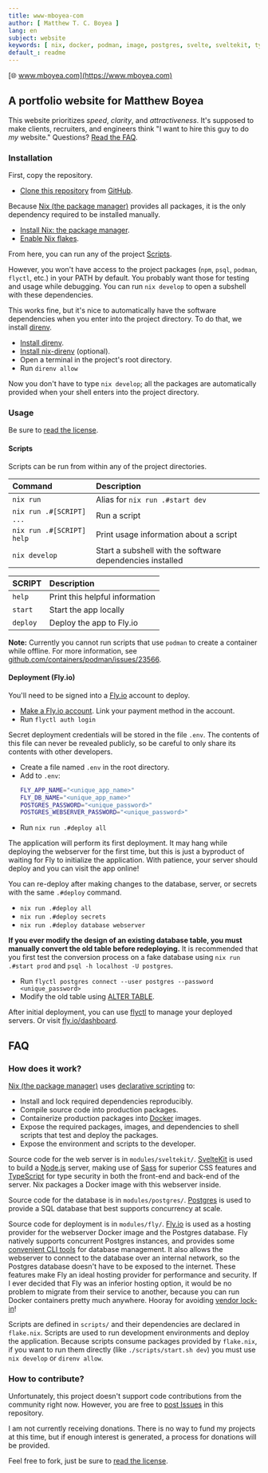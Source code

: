 ```yaml
---
title: www-mboyea-com
author: [ Matthew T. C. Boyea ]
lang: en
subject: website
keywords: [ nix, docker, podman, image, postgres, svelte, sveltekit, typescript, sass, website, fly, fly.io, server ]
default_: readme
---
```


[🌐 www.mboyea.com](https://www.mboyea.com)

## A portfolio website for Matthew Boyea

This website prioritizes *speed*, *clarity*, and *attractiveness*.
It's supposed to make clients, recruiters, and engineers think "I want to hire this guy to do *my* website."
Questions? [Read the FAQ](#faq).

### Installation

First, copy the repository.

- [Clone this repository](https://docs.github.com/en/repositories/creating-and-managing-repositories/cloning-a-repository) from [GitHub](https://github.com/mboyea/www-mboyea-com).

Because [Nix (the package manager)] provides all packages, it is the only dependency required to be installed manually.

- [Install Nix: the package manager](https://nixos.org/download/).
- [Enable Nix flakes](https://nixos.wiki/wiki/Flakes).

From here, you can run any of the project [Scripts](#scripts).

However, you won't have access to the project packages (`npm`, `psql`, `podman`, `flyctl`, etc.) in your PATH by default.
You probably want those for testing and usage while debugging.
You can run `nix develop` to open a subshell with these dependencies.

This works fine, but it's nice to automatically have the software dependencies when you enter into the project directory.
To do that, we install [direnv](https://direnv.net/).

- [Install direnv](https://direnv.net/docs/installation.html).
- [Install nix-direnv](https://github.com/nix-community/nix-direnv#installation) (optional).
- Open a terminal in the project's root directory.
- Run `direnv allow`

Now you don't have to type `nix develop`; all the packages are automatically provided when your shell enters into the project directory.

### Usage

Be sure to [read the license](./LICENSE.md).

#### Scripts

Scripts can be run from within any of the project directories.

| Command | Description |
|:--- |:--- |
| `nix run` | Alias for `nix run .#start dev` |
| `nix run .#[SCRIPT] ...` | Run a script |
| `nix run .#[SCRIPT] help` | Print usage information about a script |
| `nix develop` | Start a subshell with the software dependencies installed |

| SCRIPT | Description |
|:--- |:--- |
| `help` | Print this helpful information |
| `start` | Start the app locally |
| `deploy` | Deploy the app to Fly.io |

**Note:** Currently you cannot run scripts that use `podman` to create a container while offline. For more information, see [github.com/containers/podman/issues/23566](https://github.com/containers/podman/issues/23566).

#### Deployment (Fly.io)

You'll need to be signed into a [Fly.io] account to deploy.

- [Make a Fly.io account](https://fly.io/dashboard).
  Link your payment method in the account.
- Run `flyctl auth login`

Secret deployment credentials will be stored in the file `.env`.
The contents of this file can never be revealed publicly, so be careful to only share its contents with other developers.

- Create a file named `.env` in the root directory.
- Add to `.env`:
  ```sh
  FLY_APP_NAME="<unique_app_name>"
  FLY_DB_NAME="<unique_app_name>"
  POSTGRES_PASSWORD="<unique_password>"
  POSTGRES_WEBSERVER_PASSWORD="<unique_password>"
  ```
- Run `nix run .#deploy all`

The application will perform its first deployment.
It may hang while deploying the webserver for the first time, but this is just a byproduct of waiting for Fly to initialize the application.
With patience, your server should deploy and you can visit the app online!

You can re-deploy after making changes to the database, server, or secrets with the same `.#deploy` command.

- `nix run .#deploy all`
- `nix run .#deploy secrets`
- `nix run .#deploy database webserver`

**If you ever modify the design of an existing database table, you must manually convert the old table before redeploying.**
It is recommended that you first test the conversion process on a fake database using `nix run .#start prod` and `psql -h localhost -U postgres`.

- Run `flyctl postgres connect --user postgres --password <unique_password>`
- Modify the old table using [ALTER TABLE](https://www.postgresql.org/docs/current/sql-altertable.html).

After initial deployment, you can use [flyctl](https://fly.io/docs/flyctl/) to manage your deployed servers.
Or visit [fly.io/dashboard](https://fly.io/dashboard).

## FAQ

### How does it work?

[Nix (the package manager)] uses [declarative scripting](https://en.wikipedia.org/wiki/Declarative_programming) to:

- Install and lock required dependencies reproducibly.
- Compile source code into production packages.
- Containerize production packages into [Docker] images.
- Expose the required packages, images, and dependencies to shell scripts that test and deploy the packages.
- Expose the environment and scripts to the developer.

Source code for the web server is in `modules/sveltekit/`.
[SvelteKit] is used to build a [Node.js] server, making use of [Sass] for superior CSS features and [TypeScript] for type security in both the front-end and back-end of the server.
Nix packages a Docker image with this webserver inside.

Source code for the database is in `modules/postgres/`.
[Postgres] is used to provide a SQL database that best supports concurrency at scale.

Source code for deployment is in `modules/fly/`.
[Fly.io] is used as a hosting provider for the webserver Docker image and the Postgres database.
Fly natively supports concurrent Postgres instances, and provides some [convenient CLI tools](https://fly.io/docs/flyctl/postgres/) for database management.
It also allows the webserver to connect to the database over an internal network, so the Postgres database doesn't have to be exposed to the internet.
These features make Fly an ideal hosting provider for performance and security.
If I ever decided that Fly was an inferior hosting option, it would be no problem to migrate from their service to another, because you can run Docker containers pretty much anywhere.
Hooray for avoiding [vendor lock-in](https://en.wikipedia.org/wiki/Vendor_lock-in)!

Scripts are defined in `scripts/` and their dependencies are declared in `flake.nix`.
Scripts are used to run development environments and deploy the application.
Because scripts consume packages provided by `flake.nix`, if you want to run them directly (like `./scripts/start.sh dev`) you must use `nix develop` or `direnv allow`.

### How to contribute?

Unfortunately, this project doesn't support code contributions from the community right now.
However, you are free to [post Issues](https://github.com/mboyea/www-mboyea-com/issues) in this repository.

I am not currently receiving donations.
There is no way to fund my projects at this time, but if enough interest is generated, a process for donations will be provided.

Feel free to fork, just be sure to [read the license](./LICENSE.md).

[Nix (the package manager)]: https://nixos.org/
[Docker]: https://docs.docker.com/get-started/overview/
[SvelteKit]: https://kit.svelte.dev/docs/introduction
[Node.js]: https://nodejs.org/en/docs/guides/getting-started-guide
[Vue]: https://vuejs.org/
[Angular]: https://angularjs.org/
[Sass]: https://sass-lang.com/guide
[Typescript]: https://www.typescriptlang.org/why-create-typescript
[Postgres]: https://www.postgresql.org/
[Fly.io]: https://fly.io/docs/
